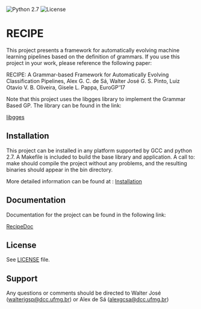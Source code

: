 ![Python 2.7](https://img.shields.io/badge/python-2.7-blue.svg)
![License](https://img.shields.io/badge/license-GPLv3-blue.svg)

RECIPE
========================================================================

This project presents a framework for automatically evolving machine learning pipelines based on the definition of grammars.
If you use this project in your work, please reference the following paper:

RECIPE: A Grammar-based Framework for Automatically Evolving Classification Pipelines, Alex G. C. de Sá, Walter José G. S. Pinto, Luiz Otavio V. B. Oliveira,  Gisele L. Pappa, EuroGP'17 

Note that this project uses the libgges library to implement the Grammar Based GP. The library can be found in the link:

[libgges](https://github.com/grantdick/libgges)

Installation
------------

This project can be installed in any platform supported by GCC and python 2.7. 
A Makefile is included to build the base library and application. A call to:
  make
should compile the project without any problems, and the resulting binaries should appear in the bin directory.

More detailed information can be found at : [Installation](https://recipeml.github.io/Recipe/installation/)

Documentation
-------------

Documentation for the project can be found in the following link:

[RecipeDoc](https://recipeml.github.io/Recipe/)

License
-------

See [LICENSE](LICENSE) file.

Support
-------

Any questions or comments should be directed to Walter José
(walterjgsp@dcc.ufmg.br) or Alex de Sá (alexgcsa@dcc.ufmg.br)
